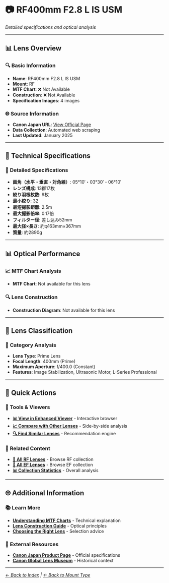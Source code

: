 # 📷 RF400mm F2.8 L IS USM

*Detailed specifications and optical analysis*

---

## 📊 **Lens Overview**

### 🔍 **Basic Information**
- **Name**: RF400mm F2.8 L IS USM
- **Mount**: RF
- **MTF Chart**: ❌ Not Available
- **Construction**: ❌ Not Available
- **Specification Images**: 4 images

### 🌐 **Source Information**
- **Canon Japan URL**: [View Official Page](https://personal.canon.jp/product/camera/rf/rf400-f28l)
- **Data Collection**: Automated web scraping
- **Last Updated**: January 2025

---

## 🔧 **Technical Specifications**

### 📏 **Detailed Specifications**
- **画角（水平・垂直・対角線）**: 05°10′・03°30′・06°10′
- **レンズ構成**: 13群17枚
- **絞り羽根枚数**: 9枚
- **最小絞り**: 32
- **最短撮影距離**: 2.5m
- **最大撮影倍率**: 0.17倍
- **フィルター径**: 差し込み52mm
- **最大径×長さ**: 約φ163mm×367mm
- **質量**: 約2890g

---

## 📊 **Optical Performance**

### 📈 **MTF Chart Analysis**
- **MTF Chart**: Not available for this lens

### 🔍 **Lens Construction**
- **Construction Diagram**: Not available for this lens

---

## 🎯 **Lens Classification**

### 📝 **Category Analysis**
- **Lens Type**: Prime Lens
- **Focal Length**: 400mm (Prime)
- **Maximum Aperture**: f/400.0 (Constant)
- **Features**: Image Stabilization, Ultrasonic Motor, L-Series Professional

---

## 📱 **Quick Actions**

### 🔧 **Tools & Viewers**
- **[📊 View in Enhanced Viewer](../../canon_enhanced_mtf_viewer.html)** - Interactive browser
- **[📈 Compare with Other Lenses](../../analysis/mtf_comparison.md)** - Side-by-side analysis
- **[🔍 Find Similar Lenses](../../lens_finder.md)** - Recommendation engine

### 📂 **Related Content**
- **[🔵 All RF Lenses](../rf_lenses.md)** - Browse RF collection
- **[🔴 All EF Lenses](../ef_lenses.md)** - Browse EF collection
- **[📊 Collection Statistics](../statistics.md)** - Overall analysis

---

## 🌐 **Additional Information**

### 📚 **Learn More**
- **[Understanding MTF Charts](../education/understanding_mtf.md)** - Technical explanation
- **[Lens Construction Guide](../education/lens_construction.md)** - Optical principles
- **[Choosing the Right Lens](../education/lens_selection.md)** - Selection advice

### 🔗 **External Resources**
- **[Canon Japan Product Page](https://personal.canon.jp/product/camera/rf/rf400-f28l)** - Official specifications
- **[Canon Global Lens Museum](https://global.canon/en/c-museum/lens.html)** - Historical context

---

*[← Back to Index](../../index.md) | [← Back to Mount Type](../rf_lenses.md)*

